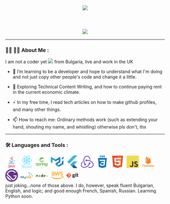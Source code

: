 <div id="header" align="center">
  <img src="https://media.giphy.com/media/rtmCxIjDGgjrG2EZeP/giphy.gif" width="400"/> 
</div>
<div  align="center">
<img src="https://komarev.com/ghpvc/?username=stoilstark&style=flat-square&color=blue" alt=""/>
<h1>
</h1>
  <img src="https://preview.redd.it/qbe8o3ex7l861.jpg?auto=webp&s=6b4c59424a3148c76413e9a7e7ce2da749909b9c" height="300"/>
 
  ---
  <div align="left">

### 🏳️‍🌈 🚶‍♂️ About Me :
    
  I am not a coder yet <img src="https://media.giphy.com/media/WUlplcMpOCEmTGBtBW/giphy.gif" width="30"> from Bulgaria, live and work in the UK
 - :telescope: I’m learning to be a developer and hope to understand what I'm doing and not just copy other people's code and change it a little.

- :seedling: Exploring Technical Content Writing, and how to continue paying rent in the current economic climate.

- :zap: In my free time, I read tech articles on how to make github profiles, and many other things.

- :mailbox: How to reach me: Ordinary methods work (such as extending your hand, shouting my name, and whistling) otherwise pls don't, thx
- ---

### :hammer_and_wrench: Languages and Tools : 
<div>
  <img src="https://github.com/devicons/devicon/blob/master/icons/java/java-original-wordmark.svg" title="Java" alt="Java" width="40" height="40"/>&nbsp;
  <img src="https://github.com/devicons/devicon/blob/master/icons/react/react-original-wordmark.svg" title="React" alt="React" width="40" height="40"/>&nbsp;
  <img src="https://github.com/devicons/devicon/blob/master/icons/spring/spring-original-wordmark.svg" title="Spring" alt="Spring" width="40" height="40"/>&nbsp;
  <img src="https://github.com/devicons/devicon/blob/master/icons/materialui/materialui-original.svg" title="Material UI" alt="Material UI" width="40" height="40"/>&nbsp;
  <img src="https://github.com/devicons/devicon/blob/master/icons/flutter/flutter-original.svg" title="Flutter" alt="Flutter" width="40" height="40"/>&nbsp;
  <img src="https://github.com/devicons/devicon/blob/master/icons/redux/redux-original.svg" title="Redux" alt="Redux " width="40" height="40"/>&nbsp;
  <img src="https://github.com/devicons/devicon/blob/master/icons/css3/css3-plain-wordmark.svg"  title="CSS3" alt="CSS" width="40" height="40"/>&nbsp;
  <img src="https://github.com/devicons/devicon/blob/master/icons/html5/html5-original.svg" title="HTML5" alt="HTML" width="40" height="40"/>&nbsp;
  <img src="https://github.com/devicons/devicon/blob/master/icons/javascript/javascript-original.svg" title="JavaScript" alt="JavaScript" width="40" height="40"/>&nbsp;
  <img src="https://github.com/devicons/devicon/blob/master/icons/firebase/firebase-plain-wordmark.svg" title="Firebase" alt="Firebase" width="40" height="40"/>&nbsp;
  <img src="https://github.com/devicons/devicon/blob/master/icons/gatsby/gatsby-original.svg" title="Gatsby"  alt="Gatsby" width="40" height="40"/>&nbsp;
  <img src="https://github.com/devicons/devicon/blob/master/icons/mysql/mysql-original-wordmark.svg" title="MySQL"  alt="MySQL" width="40" height="40"/>&nbsp;
  <img src="https://github.com/devicons/devicon/blob/master/icons/nodejs/nodejs-original-wordmark.svg" title="NodeJS" alt="NodeJS" width="40" height="40"/>&nbsp;
  <img src="https://github.com/devicons/devicon/blob/master/icons/amazonwebservices/amazonwebservices-plain-wordmark.svg" title="AWS" alt="AWS" width="40" height="40"/>&nbsp;
  <img src="https://github.com/devicons/devicon/blob/master/icons/git/git-original-wordmark.svg" title="Git" **alt="Git" width="40" height="40"/>
</div>
just joking...none of those above. I do, however, speak fluent Bulgarian, English, and logic; and good enough French, Spanish, Russian. Learning Python soon.
